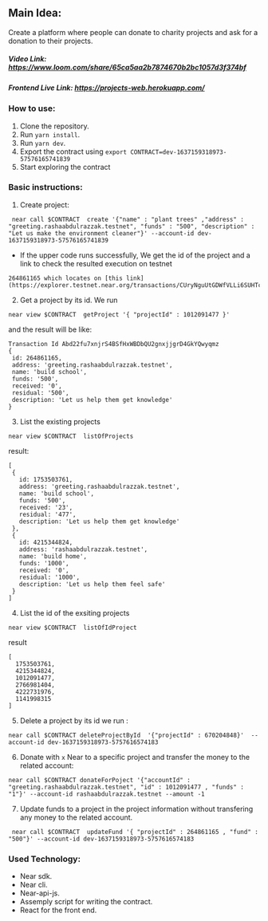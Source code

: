 ## Main Idea:

Create a platform where people can donate to charity projects and ask for a donation to their projects.

##### Video Link: https://www.loom.com/share/65ca5aa2b7874670b2bc1057d3f374bf

##### Frontend Live Link: https://projects-web.herokuapp.com/

### How to use:

1. Clone the repository.
2. Run `yarn install`.
3. Run `yarn dev`.
4. Export the contract using `export CONTRACT=dev-1637159318973-57576165741839`
5. Start exploring the contract

### Basic instructions:

1. Create project:

```
 near call $CONTRACT  create '{"name" : "plant trees" ,"address" : "greeting.rashaabdulrazzak.testnet", "funds" : "500", "description" : "Let us make the environment cleaner"}' --account-id dev-1637159318973-57576165741839
```

- If the upper code runs successfully, We get the id of the project and a link to check the resulted execution on testnet

```
264861165 which locates on [this link](https://explorer.testnet.near.org/transactions/CUryNguUtGDWfVLLi6SUHTcJiDyxm9YkjbvoQntmT3g1)
```

2.  Get a project by its id. We run

```
near view $CONTRACT  getProject '{ "projectId" : 1012091477 }'

```

and the result will be like:

```
Transaction Id Abd22fu7xnjrS4BSfHxWBDbQU2gnxjjgrD4GkYQwyqmz
{
 id: 264861165,
 address: 'greeting.rashaabdulrazzak.testnet',
 name: 'build school',
 funds: '500',
 received: '0',
 residual: '500',
 description: 'Let us help them get knowledge'
}
```

3.  List the existing projects

```
near view $CONTRACT  listOfProjects

```

result:

```
[
 {
   id: 1753503761,
   address: 'greeting.rashaabdulrazzak.testnet',
   name: 'build school',
   funds: '500',
   received: '23',
   residual: '477',
   description: 'Let us help them get knowledge'
 },
 {
   id: 4215344824,
   address: 'rashaabdulrazzak.testnet',
   name: 'build home',
   funds: '1000',
   received: '0',
   residual: '1000',
   description: 'Let us help them feel safe'
 }
]
```

4.  List the id of the exsiting projects

```
near view $CONTRACT  listOfIdProject

```

result

```
[
  1753503761,
  4215344824,
  1012091477,
  2766981404,
  4222731976,
  1141998315
]
```

5.  Delete a project by its id
    we run :

```
near call $CONTRACT deleteProjectById  '{"projectId" : 670204848}'  --account-id dev-1637159318973-5757616574183
```

6. Donate with `x` Near to a specific project and transfer the money to the related account:

```
near call $CONTRACT donateForPoject '{"accountId" : "greeting.rashaabdulrazzak.testnet", "id" : 1012091477 , "funds" : "1"}' --account-id rashaabdulrazzak.testnet --amount -1
```

7. Update funds to a project in the project information without transfering any money to the related account.

```
 near call $CONTRACT  updateFund '{ "projectId" : 264861165 , "fund" : "500"}' --account-id dev-1637159318973-5757616574183
```

### Used Technology:

- Near sdk.
- Near cli.
- Near-api-js.
- Assemply script for writing the contract.
- React for the front end.
